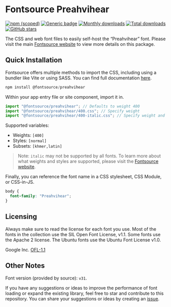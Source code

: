 # Fontsource Preahvihear

[![npm (scoped)](https://img.shields.io/npm/v/@fontsource/preahvihear?color=brightgreen)](https://www.npmjs.com/package/@fontsource/preahvihear) [![Generic badge](https://img.shields.io/badge/fontsource-passing-brightgreen)](https://github.com/fontsource/fontsource) [![Monthly downloads](https://badgen.net/npm/dm/@fontsource/preahvihear)](https://github.com/fontsource/fontsource) [![Total downloads](https://badgen.net/npm/dt/@fontsource/preahvihear)](https://github.com/fontsource/fontsource) [![GitHub stars](https://img.shields.io/github/stars/fontsource/fontsource.svg?style=social&label=Star)](https://github.com/fontsource/fontsource/stargazers)

The CSS and web font files to easily self-host the “Preahvihear” font. Please visit the main [Fontsource website](https://fontsource.org/fonts/preahvihear) to view more details on this package.

## Quick Installation

Fontsource offers multiple methods to import the CSS, including using a bundler like Vite or using SASS. You can find full documentation [here](https://fontsource.org/docs/getting-started/introduction).

```javascript
npm install @fontsource/preahvihear
```

Within your app entry file or site component, import it in.

```javascript
import "@fontsource/preahvihear"; // Defaults to weight 400
import "@fontsource/preahvihear/400.css"; // Specify weight
import "@fontsource/preahvihear/400-italic.css"; // Specify weight and style
```

Supported variables:
- Weights: `[400]`
- Styles: `[normal]`
- Subsets: `[khmer,latin]`

> Note: `italic` may not be supported by all fonts. To learn more about what weights and styles are supported, please visit the [Fontsource website](https://fontsource.org/fonts/preahvihear).

Finally, you can reference the font name in a CSS stylesheet, CSS Module, or CSS-in-JS.

```css
body {
  font-family: "Preahvihear";
}
```

## Licensing
Always make sure to read the license for each font you use. Most of the fonts in the collection use the SIL Open Font License, v1.1. Some fonts use the Apache 2 license. The Ubuntu fonts use the Ubuntu Font License v1.0.

Google Inc.
[OFL-1.1](http://scripts.sil.org/OFL)

## Other Notes
Font version (provided by source): `v31`.

If you have any suggestions or ideas to improve the performance of font loading or expand the existing library, feel free to star and contribute to this repository. You can share your suggestions or ideas by creating an [issue](https://github.com/fontsource/fontsource/issues).